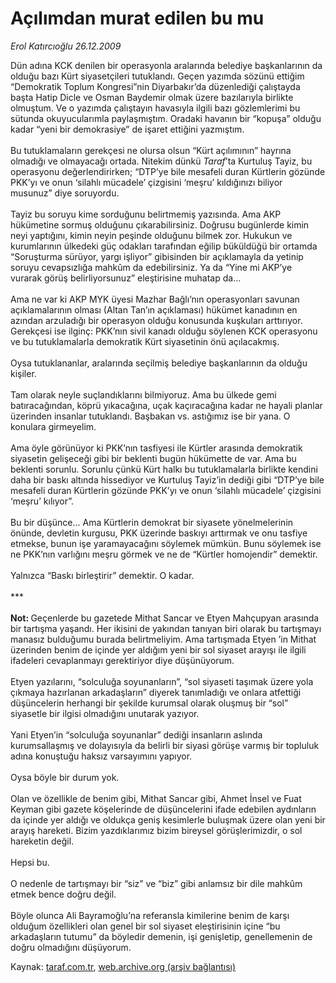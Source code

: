 # Açılımdan murat edilen bu mu

*Erol Katırcıoğlu 26.12.2009*

<div class="yazi">Dün adına KCK denilen bir operasyonla aralarında belediye başkanlarının da olduğu bazı Kürt siyasetçileri tutuklandı. Geçen yazımda sözünü ettiğim “Demokratik Toplum Kongresi”nin Diyarbakır’da düzenlediği çalıştayda başta Hatip Dicle ve Osman Baydemir olmak üzere bazılarıyla birlikte olmuştum. Ve o yazımda çalıştayın havasıyla ilgili bazı gözlemlerimi bu sütunda okuyucularımla paylaşmıştım. Oradaki havanın bir “kopuşa” olduğu kadar “yeni bir demokrasiye” de işaret ettiğini yazmıştım. <br/><br/>Bu tutuklamaların gerekçesi ne olursa olsun “Kürt açılımının” hayrına olmadığı ve olmayacağı ortada. Nitekim dünkü <i>Taraf</i>’ta Kurtuluş Tayiz, bu operasyonu değerlendirirken; “DTP’ye bile mesafeli duran Kürtlerin gözünde PKK’yı ve onun ‘silahlı mücadele’ çizgisini ‘meşru’ kıldığınızı biliyor musunuz” diye soruyordu. <br/><br/>Tayiz bu soruyu kime sorduğunu belirtmemiş yazısında. Ama AKP hükümetine sormuş olduğunu çıkarabilirsiniz. Doğrusu bugünlerde kimin neyi yaptığını, kimin neyin peşinde olduğunu bilmek zor. Hukukun ve kurumlarının ülkedeki güç odakları tarafından eğilip büküldüğü bir ortamda “Soruşturma sürüyor, yargı işliyor” gibisinden bir açıklamayla da yetinip soruyu cevapsızlığa mahkûm da edebilirsiniz. Ya da “Yine mi AKP’ye vurarak görüş belirliyorsunuz” eleştirisine muhatap da... <br/><br/>Ama ne var ki AKP MYK üyesi Mazhar Bağlı’nın operasyonları savunan açıklamalarının olması (Altan Tan’ın açıklaması) hükümet kanadının en azından arzuladığı bir operasyon olduğu konusunda kuşkuları arttırıyor. Gerekçesi ise ilginç: PKK’nın sivil kanadı olduğu söylenen KCK operasyonu ve bu tutuklamalarla demokratik Kürt siyasetinin önü açılacakmış. <br/><br/>Oysa tutuklananlar, aralarında seçilmiş belediye başkanlarının da olduğu kişiler. <br/><br/>Tam olarak neyle suçlandıklarını bilmiyoruz. Ama bu ülkede gemi batıracağından, köprü yıkacağına, uçak kaçıracağına kadar ne hayali planlar üzerinden insanlar tutuklandı. Başbakan vs. astığımız ise bir yana. O konulara girmeyelim. <br/><br/>Ama öyle görünüyor ki PKK’nın tasfiyesi ile Kürtler arasında demokratik siyasetin gelişeceği gibi bir beklenti bugün hükümette de var. Ama bu beklenti sorunlu. Sorunlu çünkü Kürt halkı bu tutuklamalarla birlikte kendini daha bir baskı altında hissediyor ve Kurtuluş Tayiz’in dediği gibi “DTP’ye bile mesafeli duran Kürtlerin gözünde PKK’yı ve onun ‘silahlı mücadele’ çizgisini ‘meşru’ kılıyor”. <br/><br/>Bu bir düşünce... Ama Kürtlerin demokrat bir siyasete yönelmelerinin önünde, devletin kurgusu, PKK üzerinde baskıyı arttırmak ve onu tasfiye etmekse, bunun işe yaramayacağını söylemek mümkün. Bunu söylemek ise ne PKK’nın varlığını meşru görmek ve ne de “Kürtler homojendir” demektir. <br/><br/>Yalnızca “Baskı birleştirir” demektir. O kadar. <br/><br/>***<b> <br/><br/>Not: </b>Geçenlerde bu gazetede Mithat Sancar ve Etyen Mahçupyan arasında bir tartışma yaşandı. Her ikisini de yakından tanıyan biri olarak bu tartışmayı manasız bulduğumu burada belirtmeliyim. Ama tartışmada Etyen ’in Mithat üzerinden benim de içinde yer aldığım yeni bir sol siyaset arayışı ile ilgili ifadeleri cevaplanmayı gerektiriyor diye düşünüyorum. <br/><br/>Etyen yazılarını, “solculuğa soyunanların”, “sol siyaseti taşımak üzere yola çıkmaya hazırlanan arkadaşların” diyerek tanımladığı ve onlara atfettiği düşüncelerin herhangi bir şekilde kurumsal olarak oluşmuş bir “sol” siyasetle bir ilgisi olmadığını unutarak yazıyor. <br/><br/>Yani Etyen’in “solculuğa soyunanlar” dediği insanların aslında kurumsallaşmış ve dolayısıyla da belirli bir siyasi görüşe varmış bir topluluk adına konuştuğu haksız varsayımını yapıyor. <br/><br/>Oysa böyle bir durum yok. <br/><br/>Olan ve özellikle de benim gibi, Mithat Sancar gibi, Ahmet İnsel ve Fuat Keyman gibi gazete köşelerinde de düşüncelerini ifade edebilen aydınların da içinde yer aldığı ve oldukça geniş kesimlerle buluşmak üzere olan yeni bir arayış hareketi. Bizim yazdıklarımız bizim bireysel görüşlerimizdir, o sol hareketin değil. <br/><br/>Hepsi bu. <br/><br/>O nedenle de tartışmayı bir “siz” ve “biz” gibi anlamsız bir dile mahkûm etmek bence doğru değil. <br/><br/>Böyle olunca Ali Bayramoğlu’na referansla kimilerine benim de karşı olduğum özellikleri olan genel bir sol siyaset eleştirisinin içine “bu arkadaşların tutumu” da böyledir demenin, işi genişletip, genellemenin de doğru olmadığını düşüyorum.
              </div>

Kaynak: [taraf.com.tr](http://taraf.com.tr:80/makale/9219.htm), [web.archive.org (arşiv bağlantısı)](http://web.archive.org/web/20100315122351/http://taraf.com.tr:80/makale/9219.htm)
